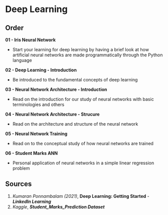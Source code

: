 # Deep Learning

## Order

**01 - Iris Neural Network**
* Start your learning for deep learning by having a brief look at how artificial neural networks are made programmatically through the Python language

**02 - Deep Learning - Introduction**
* Be introduced to the fundamental concepts of deep learning

**03 - Neural Network Architecture - Introduction**
* Read on the introduction for our study of neural networks with basic terminologies and others
  

**04 - Neural Network Architecture - Strucure**
* Read on the architecture and structure of the neural network

**05 - Neural Network Training**
* Read on to the conceptual study of how neural networks are trained

**06 - Student Marks ANN**
* Personal application of neural networks in a simple linear regression problem

## Sources
1. *Kumaran Ponnambalam (2021)*, **Deep Learning: Getting Started** - ***LinkedIn Learning***
2. *Kaggle*, ***Student_Marks_Prediction Dataset***
